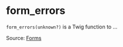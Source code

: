 # form_errors

`form_errors(unknown?)` is a Twig function to ...


Source: [Forms](https://twig.symfony.com/form_errors)